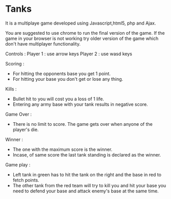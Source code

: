 # Tanks
It is a multiplaye game developed using Javascript,html5, php and Ajax. 

You are suggested to use chrome to run the final version of the game. If the game in your browser is not working try older version of the
game which don't have multiplayer functionality.

Controls :
Player 1 : use arrow keys 
Player 2 : use wasd keys 

Scoring :
- For hitting the opponents base you get 1 point.
- For hitting your base you don't get or lose any thing.

Kills : 
 - Bullet hit to you will cost you a loss of 1 life.
 - Entering any army base with your tank results in negative score.

Game Over :
 - There is no limit to score. The game gets over when anyone of the player's die.
 
Winner :
 - The one with the maximum score is the winner.
 - Incase, of same score the last tank standing is declared as the winner.

Game play : 
 - Left tank in green has to hit the tank on the right and the base in red to fetch points.
 - The other tank from the red team will try to kill you and hit your base you need to defend your base and attack enemy's base at the 
   same time.
